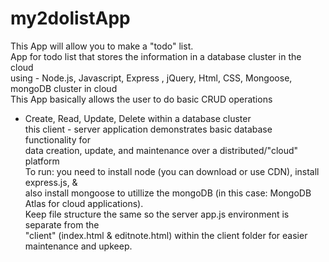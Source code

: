 # my2dolistApp <br>
This App will allow you to make a "todo" list.<br>
App for todo list that stores the information in a database cluster in the cloud<br>
using - Node.js, Javascript, Express , jQuery, Html, CSS, Mongoose, mongoDB cluster in cloud<br>
This App basically allows the user to do basic CRUD operations 
- Create, Read, Update, Delete within a database cluster <br>
this client - server application demonstrates basic database functionality for<br>
data creation, update, and maintenance over a distributed/"cloud" platform<br>
To run: you need to install node (you can download or use CDN), install express.js, & <br>
also install mongoose to utillize the mongoDB (in this case: MongoDB Atlas for cloud applications).<br>
Keep file structure the same so the server app.js environment is separate from the <br>
"client" (index.html & editnote.html) within the client folder for easier maintenance and upkeep.
